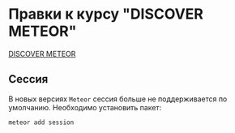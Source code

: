 # Правки к курсу "DISCOVER METEOR"

[DISCOVER METEOR](http://ru.discovermeteor.com/)

## Сессия

В новых версиях `Meteor` cессия больше не поддерживается по умолчанию. Необходимо установить пакет:
```
meteor add session
```


